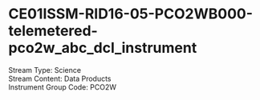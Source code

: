 # CE01ISSM-RID16-05-PCO2WB000-telemetered-pco2w_abc_dcl_instrument

Stream Type: Science<br>
Stream Content: Data Products<br>
Instrument Group Code: PCO2W<br>
